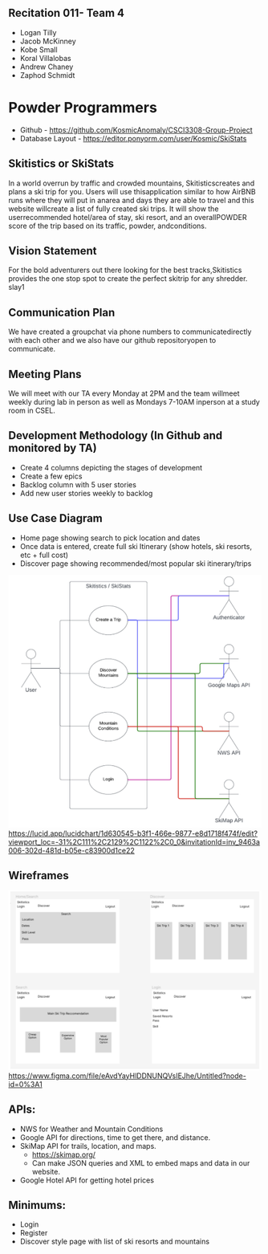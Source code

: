 ﻿## Recitation 011- Team 4
- Logan Tilly
- Jacob McKinney
- Kobe Small
- Koral Villalobas
- Andrew Chaney
- Zaphod Schmidt

# Powder Programmers

- Github - https://github.com/KosmicAnomaly/CSCI3308-Group-Project
- Database Layout - https://editor.ponyorm.com/user/Kosmic/SkiStats


## Skitistics or SkiStats
In a world overrun by traffic and crowded mountains, Skitisticscreates and plans a ski trip for you. Users will use thisapplication similar to how AirBNB runs where they will put in anarea and days they are able to travel and this website willcreate a list of fully created ski trips. It will show the userrecommended hotel/area of stay, ski resort, and an overallPOWDER score of the trip based on its traffic, powder, andconditions. 


## Vision Statement
For the bold adventurers out there looking for the best tracks,Skitistics provides the one stop spot to create the perfect skitrip for any shredder. slay1


## Communication Plan
We have created a groupchat via phone numbers to communicatedirectly with each other and we also have our github repositoryopen to communicate.


## Meeting Plans
We will meet with our TA every Monday at 2PM and the team willmeet weekly during lab in person as well as Mondays 7-10AM inperson at a study room in CSEL. 


## Development Methodology (In Github and monitored by TA)
- Create 4 columns depicting the stages of development
- Create a few epics
- Backlog column with 5 user stories
- Add new user stories weekly to backlog


## Use Case Diagram
- Home page showing search to pick location and dates
- Once data is entered, create  full ski Itinerary (show hotels, ski resorts, etc + full cost)
- Discover page showing recommended/most popular ski itinerary/trips

![Use Case Diagram](./images/Use_Case_Diagram.png)
https://lucid.app/lucidchart/1d630545-b3f1-466e-9877-e8d1718f474f/edit?viewport_loc=-31%2C111%2C2129%2C1122%2C0_0&invitationId=inv_9463a006-302d-481d-b05e-c83900d1ce22


## Wireframes
![Wireframe](./images/Wireframe.png)
https://www.figma.com/file/eAvdYayHlDDNUNQVsIEJhe/Untitled?node-id=0%3A1


## APIs:
- NWS for Weather and Mountain Conditions
- Google API for directions, time to get there, and distance.
- SkiMap API for trails, location, and maps. 
   - https://skimap.org/
   - Can make JSON queries and XML to embed maps and data in our website.
- Google Hotel API for getting hotel prices


## Minimums:
- Login
- Register
- Discover style page with list of ski resorts and mountains